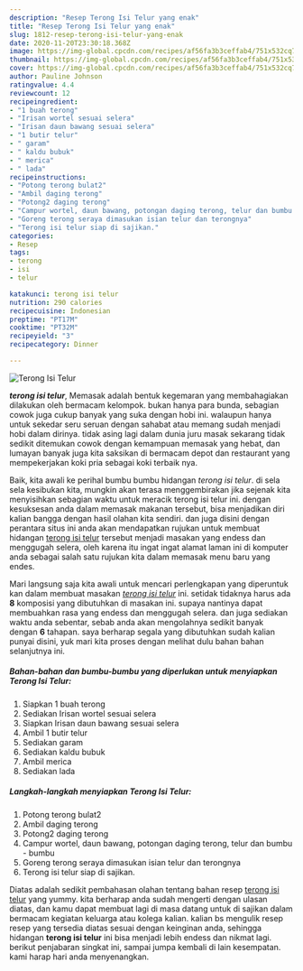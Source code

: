 ```yaml
---
description: "Resep Terong Isi Telur yang enak"
title: "Resep Terong Isi Telur yang enak"
slug: 1812-resep-terong-isi-telur-yang-enak
date: 2020-11-20T23:30:18.368Z
image: https://img-global.cpcdn.com/recipes/af56fa3b3ceffab4/751x532cq70/terong-isi-telur-foto-resep-utama.jpg
thumbnail: https://img-global.cpcdn.com/recipes/af56fa3b3ceffab4/751x532cq70/terong-isi-telur-foto-resep-utama.jpg
cover: https://img-global.cpcdn.com/recipes/af56fa3b3ceffab4/751x532cq70/terong-isi-telur-foto-resep-utama.jpg
author: Pauline Johnson
ratingvalue: 4.4
reviewcount: 12
recipeingredient:
- "1 buah terong"
- "Irisan wortel sesuai selera"
- "Irisan daun bawang sesuai selera"
- "1 butir telur"
- " garam"
- " kaldu bubuk"
- " merica"
- " lada"
recipeinstructions:
- "Potong terong bulat2"
- "Ambil daging terong"
- "Potong2 daging terong"
- "Campur wortel, daun bawang, potongan daging terong, telur dan bumbu - bumbu"
- "Goreng terong seraya dimasukan isian telur dan terongnya"
- "Terong isi telur siap di sajikan."
categories:
- Resep
tags:
- terong
- isi
- telur

katakunci: terong isi telur 
nutrition: 290 calories
recipecuisine: Indonesian
preptime: "PT17M"
cooktime: "PT32M"
recipeyield: "3"
recipecategory: Dinner

---
```



![Terong Isi Telur](https://img-global.cpcdn.com/recipes/af56fa3b3ceffab4/751x532cq70/terong-isi-telur-foto-resep-utama.jpg)

<b><i>terong isi telur</i></b>, Memasak adalah bentuk kegemaran yang membahagiakan dilakukan oleh bermacam kelompok. bukan hanya para bunda, sebagian cowok juga cukup banyak yang suka dengan hobi ini. walaupun hanya untuk sekedar seru seruan dengan sahabat atau memang sudah menjadi hobi dalam dirinya. tidak asing lagi dalam dunia juru masak sekarang tidak sedikit ditemukan cowok dengan kemampuan memasak yang hebat, dan lumayan banyak juga kita saksikan di bermacam depot dan restaurant yang mempekerjakan koki pria sebagai koki terbaik nya.



Baik, kita awali ke perihal bumbu bumbu hidangan <i>terong isi telur</i>. di sela sela kesibukan kita, mungkin akan terasa menggembirakan jika sejenak kita menyisihkan sebagian waktu untuk meracik terong isi telur ini. dengan kesuksesan anda dalam memasak makanan tersebut, bisa menjadikan diri kalian bangga dengan hasil olahan kita sendiri. dan juga disini dengan perantara situs ini anda akan mendapatkan rujukan untuk membuat hidangan <u>terong isi telur</u> tersebut menjadi masakan yang endess dan menggugah selera, oleh karena itu ingat ingat alamat laman ini di komputer anda sebagai salah satu rujukan kita dalam memasak menu baru yang endes.


Mari langsung saja kita awali untuk mencari perlengkapan yang diperuntuk kan dalam membuat masakan <u><i>terong isi telur</i></u> ini. setidak tidaknya harus ada <b>8</b> komposisi yang dibutuhkan di masakan ini. supaya nantinya dapat membuahkan rasa yang endess dan menggugah selera. dan juga sediakan waktu anda sebentar, sebab anda akan mengolahnya sedikit banyak dengan <b>6</b> tahapan. saya berharap segala yang dibutuhkan sudah kalian punyai disini, yuk mari kita proses dengan melihat dulu bahan bahan selanjutnya ini.

<!--inarticleads1-->

##### Bahan-bahan dan bumbu-bumbu yang diperlukan untuk menyiapkan Terong Isi Telur:

1. Siapkan 1 buah terong
1. Sediakan Irisan wortel sesuai selera
1. Siapkan Irisan daun bawang sesuai selera
1. Ambil 1 butir telur
1. Sediakan  garam
1. Sediakan  kaldu bubuk
1. Ambil  merica
1. Sediakan  lada




<!--inarticleads2-->

##### Langkah-langkah menyiapkan Terong Isi Telur:

1. Potong terong bulat2
1. Ambil daging terong
1. Potong2 daging terong
1. Campur wortel, daun bawang, potongan daging terong, telur dan bumbu - bumbu
1. Goreng terong seraya dimasukan isian telur dan terongnya
1. Terong isi telur siap di sajikan.




Diatas adalah sedikit pembahasan olahan tentang bahan resep <u>terong isi telur</u> yang yummy. kita berharap anda sudah mengerti dengan ulasan diatas, dan kamu dapat membuat lagi di masa datang untuk di sajikan dalam bermacam kegiatan keluarga atau kolega kalian. kalian bs mengulik resep resep yang tersedia diatas sesuai dengan keinginan anda, sehingga hidangan <b>terong isi telur</b> ini bisa menjadi lebih endess dan nikmat lagi. berikut penjabaran singkat ini, sampai jumpa kembali di lain kesempatan. kami harap hari anda menyenangkan.
